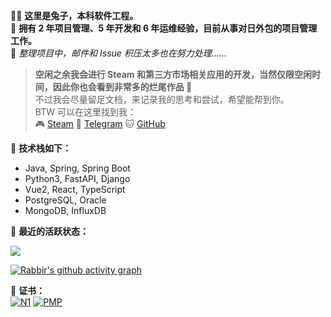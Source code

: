 🧑‍💻 **这里是兔子，本科软件工程。**  
🌟 **拥有 2 年项目管理、5 年开发和 6 年运维经验，目前从事对日外包的项目管理工作。**  
📧 *整理项目中，邮件和 Issue 积压太多也在努力处理......*

> **空闲之余我会进行 Steam 和第三方市场相关应用的开发，当然仅限空闲时间，因此你也会看到非常多的烂尾作品 🤦**  
> 不过我会尽量留足文档，来记录我的思考和尝试，希望能帮到你。  
> BTW 可以在这里找到我：  
> 🎮 [Steam](https://steamcommunity.com/id/19970731)
> 💬 [Telegram](https://t.me/rabbirbot00)
> 🐱 [GitHub](https://github.com/senjianlu)

🌟 **技术栈如下：**
- Java, Spring, Spring Boot
- Python3, FastAPI, Django
- Vue2, React, TypeScript
- PostgreSQL, Oracle
- MongoDB, InfluxDB

🌟 **最近的活跃状态：**
<div align="left"> <img src="https://github-readme-streak-stats.herokuapp.com/?user=senjianlu" /> </div>

[![Rabbir's github activity graph](https://github-readme-activity-graph.vercel.app/graph?username=senjianlu&theme=github)](https://github.com/senjianlu)

🌟 **证书：**  
[![N1](https://image.senjianlu.com/certificate/N1_badge.png)](https://image.senjianlu.com/certificate/N1.jpg)
[![PMP](https://image.senjianlu.com/blog/2024-09-28/094636.png)](https://www.credly.com/earner/earned/badge/42a0fb25-0848-414b-b968-0a48691817b7)
